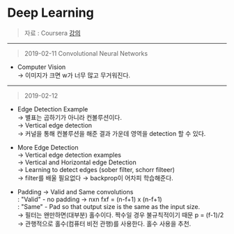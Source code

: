 Deep Learning 
====================

> 자료 : Coursera [강의](https://www.coursera.org/learn/machine-learning-projects/)<br>
-------
> 2019-02-11
> Convolutional Neural Networks
- Computer Vision <br>
→ 이미지가 크면 w가 너무 많고 무거워진다. <br>

-------
> 2019-02-12
- Edge Detection Example <br>
→ 별표는 곱하기가 아니라 컨볼루션이다. <br>
→ Vertical edge detection <br>
→ 커널을 통해 컨볼루션을 해준 결과 가운데 영역을 detection 할 수 있다. <br>

- More Edge Detection <br>
→ Vertical edge detection examples <br>
→ Vertical and Horizontal edge Detection <br>
→ Learning to detect edges (sober filter, schorr filteer) <br>
→ filter를 배울 필요없다 → backprop이 어차피 학습해준다. <br>

- Padding
→ Valid and Same convolutions <br>
: "Valid" - no padding → nxn fxf = (n-f+1) x (n-f+1) <br>
: "Same" - Pad so that output size is the same as the input size. <br> 
→ 필터는 왠만하면(대부분) 홀수이다. 짝수일 경우 불규칙적이기 때문 p = (f-1)/2
→ 관행적으로 홀수(컴퓨터 비전 관행)를 사용한다. 홀수 사용을 추천.


